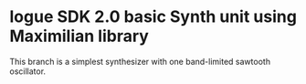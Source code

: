 # logue SDK 2.0 basic Synth unit using Maximilian library

This branch is a simplest synthesizer with one band-limited sawtooth oscillator.




